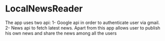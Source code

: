 # LocalNewsReader
The app uses two api: 
1- Google api in order to authenticate user via gmail. 
2- News api to fetch latest news. 
Apart from this app allows user to publish his own news and share the news among all the users
